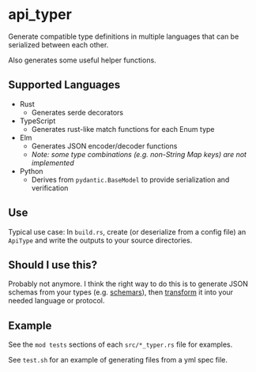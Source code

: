 # api_typer
Generate compatible type definitions in multiple languages that can be serialized between each other.

Also generates some useful helper functions.

## Supported Languages
* Rust
  * Generates serde decorators
* TypeScript
  * Generates rust-like match functions for each Enum type
* Elm
  * Generates JSON encoder/decoder functions
  * *Note: some type combinations (e.g. non-String Map keys) are not implemented*
* Python
  * Derives from `pydantic.BaseModel` to provide serialization and verification

## Use
Typical use case: In `build.rs`, create (or deserialize from a config file) an `ApiType`
and write the outputs to your source directories.

## Should I use this?
Probably not anymore. I think the right way to do this is to generate JSON schemas from your types (e.g. [schemars](https://docs.rs/schemars/latest/schemars/)), then [transform](https://transform.tools/json-to-zod) it into your needed language or protocol.

## Example
See the `mod tests` sections of each `src/*_typer.rs` file for examples.

See `test.sh` for an example of generating files from a yml spec file.
